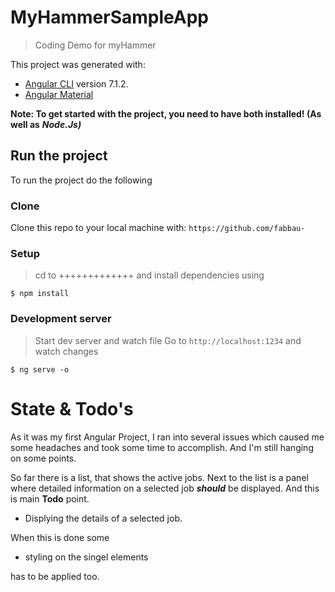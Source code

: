 # MyHammerSampleApp

> Coding Demo for myHammer

This project was generated with:
- [Angular CLI](https://github.com/angular/angular-cli) version 7.1.2.
- [Angular Material](https://material.angular.io)

**Note: To get started with the project, you need to have both installed! (As well as** ***Node.Js)***

## Run the project
To run the project do the following

### Clone

Clone this repo to your local machine with:  `https://github.com/fabbau-`


### Setup

> cd to +++++++++++++ and install dependencies using

```shell
$ npm install
```
### Development server
> Start dev server and watch file Go to `http://localhost:1234` and watch changes

```shell
$ ng serve -o
```

# State & Todo's
As it was my first Angular Project, I ran into several issues which caused me some headaches and took some time to accomplish. And I'm still hanging on some points.

So far there is a list, that shows the active jobs. Next to the list is a panel where detailed information on a selected job ***should*** be displayed. And this is main **Todo** point. 
- Displying the details of a selected job. 

When this is done some 
- styling on the singel elements

has to be applied too.